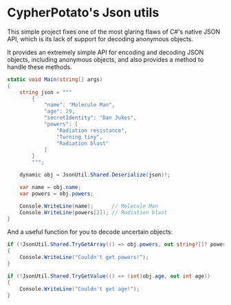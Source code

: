 # CypherPotato's Json utils

This simple project fixes one of the most glaring flaws of C#'s native JSON API, which is its lack of support for decoding anonymous objects.

It provides an extremely simple API for encoding and decoding JSON objects, including anonymous objects, and also provides a method to handle these methods.

```cs
static void Main(string[] args)
{
    string json = """
        {
            "name": "Molecule Man",
            "age": 29,
            "secretIdentity": "Dan Jukes",
            "powers": [
                "Radiation resistance",
                "Turning tiny",
                "Radiation blast"
            ]
        }
        """;

    dynamic obj = JsonUtil.Shared.Deserialize(json)!;

    var name = obj.name;
    var powers = obj.powers;

    Console.WriteLine(name);      // Molecule Man
    Console.WriteLine(powers[2]); // Radiation blast
}
```

And a useful function for you to decode uncertain objects:

```cs
if (!JsonUtil.Shared.TryGetArray(() => obj.powers, out string?[]? powersArr))
{
    Console.WriteLine("Couldn't get powers!");
}

if (!JsonUtil.Shared.TryGetValue(() => (int)obj.age, out int age))
{
    Console.WriteLine("Couldn't get age!");
}
```